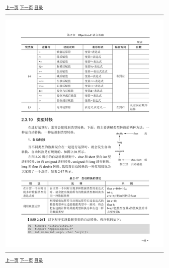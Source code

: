 [上一页](073.md) [下一页](075.md) [目录](../README.md)

***

![074](../images/074.png)

***

[上一页](073.md) [下一页](075.md) [目录](../README.md)